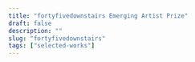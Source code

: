 ```yaml
---
title: "fortyfivedownstairs Emerging Artist Prize"
draft: false
description: ""
slug: "fortyfivedownstairs"
tags: ["selected-works"]
---
```


